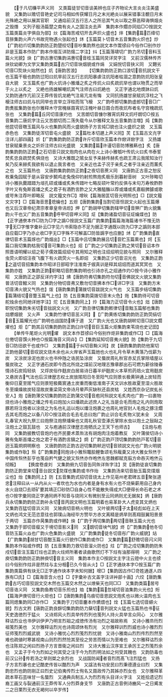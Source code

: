 <!-- { "loadSidebar": true } -->
　　【于凡切槏平声义同　又类篇徒甘切音谈美辨也庄子齐物论大言炎炎注美盛貌　又集韵以赡切音艳史记司马相如传获耀日月之末光絶炎以展采错事注覩日月末光殊絶之用以展其官职　又通焰前汉五行志人之所忌其气炎以取之蔡邕释诲惧烟炎之毁熸　又列子殷汤篇楚之南有炎人之国注炎去声　集韵本作爓亦同焰□○按説文玉篇类篇炎字俱自为部】炏【篇海苦戒切开去声炽火盛也】炐【集韵篇匹绛切音肨集韵火声六书故完物遇火张起也】炑【玉篇莫卜切音木五音集韵火炽也】炒【广韵初爪切集韵韵防正韵楚绞切音吵集韵熬也説文本作鬻徐曰今俗作□别作炒非是玉篇本作防广韵本作煼互详防煼二字注】炓【玉篇落啸切广韵力吊切音料玉篇火光貌】炔【广韵古惠切集韵涓惠切音桂玉篇同炅详炅字注　又前汉儒林传齐炔钦幼卿为文学又集韵类篇古穴切音玦烟貌或作焆　又娟悦切音抉义同　又翾劣切音□烲炔火始然也】炕【唐韵苦浪】
　　【切集韵韵防正韵口浪切音抗説文干也玉篇干极也韵防愆阳曰炕旱前汉五行志炕阳暴虐注炕阳者枯涸之意韵防炕阳张皇自大貌　又玉篇炙也广韵火炕诗小雅燔之炙之传炕火曰炙疏炕举也谓以物贯之而举于火上以炙之　又絶也扬雄解嘲炕其气注师古曰炕絶也　又正字通北地煗牀曰炕　又韵防通作亢前汉王莽传皆炕龙絶气注易亢龙有悔　又同抗扬雄甘泉赋炕浮柱之飞榱注师古曰炕与抗同举也言举立浮柱而驾飞榱　又广韵呼郎切集韵虚郎切音□广韵煑胘集韵张也尔雅释木守宫槐昼聂宵炕注槐叶昼日聂合而夜炕布者名守宫槐疏炕张也　又集韵篇丘冈切音康灼也　又苦朗切音慷尔雅宵炕释文炕吁朗切○按五音集韵二唐炕字注云又苦朗切而二荡失载今从尔雅释文及五音集韵注増】炖【集韵他昆切音暾玉篇风与火也集韵风而火盛貌扬子方言炖□貌也注火盛炽之貌　又玉篇赤色也　又集韵徒浑切音屯火盛貌　又篇杜本切遯上声义同】炗【玉篇古文灮字注详儿部四画】炘【广韵集韵韵防正韵许斤切音欣玉篇本作焮详焮字注　又扬雄甘泉赋乗景炎之炘炘注师古曰光盛貌　又集韵篇许谨切音防博雅爇也】炙【唐韵集韵韵防正韵之石切音只説文炮肉也从肉在火上诗小雅瓠叶传炕火曰炙书泰誓焚炙忠良疏焚炙俱烧也　又诗大雅既之隂女反予来赫传赫炙也疏王肃云我隂知汝行矣乃反来赫炙我欲有以退止我言者也　又亲近也孟子况于亲炙之者乎注亲近而薰炙之也　又玉篇热也　又唐韵集韵韵防正韵之夜切音蔗义同　又唐韵正古音之恕反枚乗兔园赋于是从容安步鬭鸡走兔俛仰钓射煎熬炮炙极乐到暮射音树　又叶陟略切诗小雅执爨踖踖为俎孔硕或燔或炙朱传踖叶七略反硕叶常约反俱与末句万寿攸酢酢字叶又有兔斯首燔之炙之君子有酒酌言酢之又大雅醓醢以荐或燔或炙嘉殽脾臄或歌或咢朱注荐叶即略反　説文籀文作□】增炚【篇海居匡切音光明照也】□【説文籀文灾字】□【篇海音思熄爚也】五炟【唐韵集韵当割切音怛説文火起也玉篇爆也又后汉章帝纪肃宗孝章皇帝讳炟】炠【广韵胡甲切集韵辖甲切音狎广韵火貌集韵火干也又广韵五音集韵呼甲切音呷义同】炡【集韵诸盈切音征炡爚煠也】防【正字通尞本作□防为□字之譌○按説文玉篇广韵集韵篇篇海海篇诸书不惟无防字无□字惟字彚补云□字见六书索隐亦不足为据正字通既以防为□字之譌则本部自应载□字乃亦止收□字无□字殊不可解盖□防皆譌字也应删】炢【广韵集韵直律切音术玉篇烼也广韵烟出】□【玉篇中吕切集韵展吕切音贮玉篇熏也】炣【玉篇口我切集韵枯我切音可集韵火也】炤【广韵之少切集韵正韵之笑切音诏本作照晋语明耀以炤之荀子儒效篇炤炤兮其用知之明也注炤炤明见貌与照同　又尔雅释虫荧火即炤注夜飞腹下有火疏荧火一名即炤　又集韵正少切音沼光也　又集韵正韵之遥切音招集韵本作昭详日部昭字注淮南子俶真训是释其炤炤而道其冥冥也　又集韵亦姓　又集韵正韵职略切音酌集韵明也引诗亦孔之炤通作灼○按今诗小雅作昭　又唐韵正之邵反详灼字注】炥【唐韵符弗切集韵符勿切音佛説文火貌又集韵普活切音鱍义同　又集韵分物切音弗又敷勿切音拂本作□详□字注　又集韵方末切音沸火貌又气热也】炦【唐韵集韵蒲拨切音跋説文火气也　又玉篇步结切集韵篇蒲结切音蹩玉篇气上也】防【五音集韵莫拨切音末火色】炧【集韵待可切音舵烛余也同灺详灺字注】炨【五音集韵同上】炩【篇海力正切音令火也】炪【唐韵职悦切集韵朱劣切音拙説文火光　又广韵丑律切集韵敕律切音黜玉篇郁也集韵炪爩烟貌　又火声　又集韵竹律切音茁义同】【广韵黄练切集韵韵防正韵荧绢切音玉篇耀光也广韵明也战国防熿于道　又广韵火光也又唐韵胡畎切音□説文爓燿也】炬【广韵其吕切集韵韵防正韵臼许切音巨玉篇火炬集韵束苇烧也史记田】
　　【单传牛尾炬火光明燿　説文本作苣徐曰今俗别作炬非集韵或作□】□【篇海仕倦切音馔火种也○按篇海音义同灷】□【集韵延知切音夷火貌】防【集韵于九切音□防炄欲干也或作□　又集韵篇于纠切音黝义同】炭【唐韵集韵韵防他案切正韵他晏切音叹説文烧木余也从火岸省声玉篇灺也火也礼月令草木黄落乃伐薪为炭　又涂炭涂泥也炭火也书仲虺之诰民坠涂炭　又蜃炭周礼秋官赤犮氏掌除墙屋以蜃炭玫之　又正字通石炭即今西北所烧之煤前汉地理志豫章郡出石可燃为薪徐陵春情诗石炭捣轻纨　又烰炭俗作麸炭白居易诗日暮半炉麸炭火本草煎药焙火宜用麸炭　又悬炭古气法也后汉律歴志权土炭放隂阳日冬至阳气应则景长极黄钟通上炭轻而衡仰日夏至隂气应则景短极蕤賔通土炭重而衡低淮南子天文训水胜故夏至湿火胜故冬至燥燥故炭轻湿故炭重梁简文帝诗月晕芦灰缺秋还县炭枯　又姓西京杂记炭虬长安人】炮【唐韵薄交切集韵韵防正韵蒲交切音庖同炰説文毛炙肉也广韵一曰裹物烧也诗小雅炮之燔之传毛曰炮加火曰燔疏此述庶人之礼当是合毛而炮之礼内则炮取豚若将注炮者以涂烧之为名也礼运以炮以燔注炮裹之也周礼地官封人毛炮之豚注爓去其毛而炮之以备八珍○按注疏合毛去毛总曰炮广韵止训合毛炙物义犹未全　又周礼春官大祝九祭三曰炮祭注炮祭燔柴也又周礼秋官壶涿氏掌除水虫以炮土之鼔敺之注炮土之鼓瓦鼓也　又与庖通前汉律歴志炮牺氏之王天下也师古】
　　【注炮与庖同　又集韵披教切音炮灼也齐民要术蒸缹法有胡炮肉注炮着教反　又叶蒲侯切诗小雅有兔斯首燔之炮之君子有酒酌言醻之】炯【广韵正韵戸顶切集韵韵防戸茗切音迥玉篇炯炯明察也　又唐韵韵防正韵古迥切集韵畎迥切音颎説文光也广韵火明貌集韵或作耿】炰【广韵集韵同炮诗小雅炰鼈脍鲤鲁颂毛炰胾羮又诗大雅女炰烋于中国传炰烋彭亨也笺自矜气健之貌又炰烋亦作咆烋左思魏都赋克翦方命吞灭咆烋云彻叛】
　　【换度卷虔刘　又集韵俯九切音缶同缹详缹字注】炱【唐韵徒哀切集韵韵防正韵堂来切音台説文炱煤也集韵或书作炲　又集韵汤来切音胎玉篇炱煤烟尘也】炲【集韵同上】防【五音集韵式招切音烧太上作见亳州老君碑五音聚张道忠注释曰从一从内从火一者坎也为水也内者是身有水有火也不烧柴薪用自己身内水火自烧□去顽矿要其靖正□砂防□自身心性不能散失得成大□便得长命石老之术也○按字彚同烧正字通同炳不知音与烧同义有微别至云同炳则尤无据矣】炳【唐韵兵永切集韵韵防正韵补永切音丙説文明也玉篇明着也易革卦大人虎变其文炳也　又集韵百猛切音浜义同　又陂病切音柄火明也　又叶彼两切子太经彪如在上天文炳也鸿文无范恣意往也郭璞山海经毕方赞毕方赤文离精是炳旱则髙翔鼓翼阳景景于两切　玉篇亦作昺集韵或作昞】炴【广韵于两切集韵两切音鞅玉篇火光也　又集韵于郢切音瘿又于境切音影义同　又朗切音坱气貌】炵【广韵集韵他冬切音防玉篇火焱也广韵火色集韵火盛貌　又广韵集韵徒冬切音彤广韵火威貌】炶【广韵集韵胡甘切音酣玉篇火行貌作□集韵或作□　又集韵篇舒赡切音闪义同集韵本作煔或作熌】防【五音集韵力救切音溜火防也】炷【广韵之戍切集韵韵防朱戍切音注玉篇灯炷也正韵火炷烬所著者读曲歌然灯不下炷有油那得明　又广韵之庾切集韵韵防正韵肿庾切音主义同　集韵本作主○按説文主字注云镫中火主也徐曰今俗别作炷非是然炷与主分相已久今皆从火】□【正字通炔本字○按玉篇广韵集韵类篇俱有炔无□正字通作炔本字未知何据】增□【集韵因古作□竒姓通遂人四族有□氏】□【篇海音含火也】□【字彚补古文盖字注详艸部十画】六烄【唐韵集韵古巧切音狡説文交木然也玉篇交木然之以燎柴天也同□□　又集韵类篇居号切音诰义同　又集韵鱼教切音乐煎也】烅【集韵篇忽域切音洫集韵火光也】烆【篇海尹庚切音行火炬也】□【唐韵集韵乌痕切音恩説文炮炙也以微火温肉也玉篇同煾集韵同□亦作□　又集韵于刀切音鏖本作爊煨也】烇【玉篇七选切音縓火貌】烈古文煭【唐韵正韵良辥切集韵韵防力蘖切音列説文火猛也玉篇热也书征天吏逸徳烈于猛火　又诗郑风火烈具举传烈列也笺列人持火具举言众同心　又尔雅释诂烈业也书伊训伊尹乃明言烈祖之成徳传汤有功烈之祖故称焉　又诗小雅烝衎烈祖笺烈美也　又尔雅释诂烈光也诗周颂休有烈光　又尔雅释训烈烈威也诗小雅烈烈征师笺烈烈威武貌　又诗小雅忧心烈烈笺烈烈忧貌　又诗小雅南山烈烈传烈烈然至难也疏値时寒甚视南山则烈烈然怆其至役之劳苦而情以为至难也　又尔雅释诂烈余也注陈郑之闲曰烈扬子方言晋衞之闲曰烈　又诗大雅云汉序宣王承厉王之烈笺烈余也　又孟子于今为烈如之何其受之注于今为烈烈明法如之何受其餽也　又韵防毒也前汉公孙传若汤之旱则桀之余烈也　又战国防闻者音烈而髙飞注烈猛也　又扬子方言烈暴也史记酷吏传皆以酷烈为声　又諡法有功安民曰烈秉德遵业曰烈　又集韵忠烈也韵防刚正曰烈史记伯夷传烈士徇名又聂政传乃其姊亦烈女也　又尔雅释革疏本草石芸味甘一名螫烈　又通典兵制五人为烈烈有头目详火字注　又姓拾遗记烈裔工画又与裂通前汉王莽传军人分烈莽身支节　又唐韵正古音例诗豳风一之日觱发二之日栗烈无衣无褐何以卒岁传】
